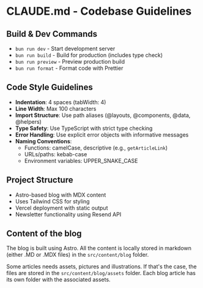# CLAUDE.md - Codebase Guidelines

## Build & Dev Commands

- `bun run dev` - Start development server
- `bun run build` - Build for production (includes type check)
- `bun run preview` - Preview production build
- `bun run format` - Format code with Prettier

## Code Style Guidelines

- **Indentation**: 4 spaces (tabWidth: 4)
- **Line Width**: Max 100 characters
- **Import Structure**: Use path aliases (@layouts, @components, @data, @helpers)
- **Type Safety**: Use TypeScript with strict type checking
- **Error Handling**: Use explicit error objects with informative messages
- **Naming Conventions**:
    - Functions: camelCase, descriptive (e.g., `getArticleLink`)
    - URLs/paths: kebab-case
    - Environment variables: UPPER_SNAKE_CASE

## Project Structure

- Astro-based blog with MDX content
- Uses Tailwind CSS for styling
- Vercel deployment with static output
- Newsletter functionality using Resend API

## Content of the blog

The blog is built using Astro. All the content is locally stored in markdown (either .MD or .MDX files) in the `src/content/blog` folder.

Some articles needs assets, pictures and illustrations. If that's the case, the files are stored in the `src/content/blog/assets` folder. Each blog article has its own folder with the associated assets.
